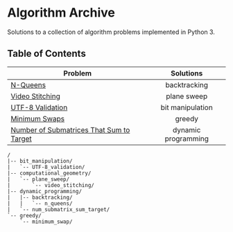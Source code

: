 # Algorithm Archive

Solutions to a collection of algorithm problems implemented in Python 3.

## Table of Contents

| Problem                                          | Solutions           |
| ------------------------------------------------ |:-------------------:|
| [N-Queens][1]                                    | backtracking        |
| [Video Stitching][2]                             | plane sweep         |
| [UTF-8 Validation][3]                            | bit manipulation    |
| [Minimum Swaps][4]                               | greedy              |
| [Number of Submatrices That Sum to Target][5]    | dynamic programming |

```text
/
|-- bit_manipulation/
|   `-- UTF-8_validation/
|-- computational_geometry/
|   `-- plane_sweep/
|       `-- video_stitching/
|-- dynamic_programming/
|   |-- backtracking/
|   |   `-- n_queens/
|   `-- num_submatrix_sum_target/
`-- greedy/
    `-- minimum_swap/
```

[1]: https://leetcode.com/problems/n-queens/
[2]: https://leetcode.com/problems/video-stitching/
[3]: https://leetcode.com/problems/utf-8-validation/
[4]: https://leetcode.com/problems/minimum-swaps-to-make-strings-equal/
[5]: https://leetcode.com/problems/number-of-submatrices-that-sum-to-target/

